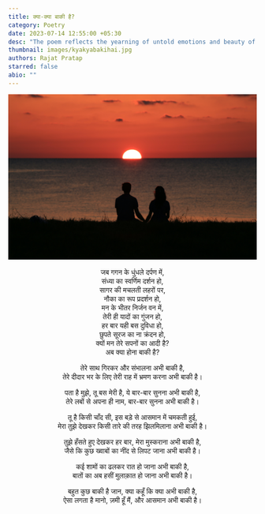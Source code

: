 ```yaml
---
title: क्या-क्या बाकी है?
category: Poetry
date: 2023-07-14 12:55:00 +05:30
desc: "The poem reflects the yearning of untold emotions and beauty of unspoken desires. The poem also explores how some unfulfilled wishes remain with you as a bittersweet memory."
thumbnail: images/kyakyabakihai.jpg
authors: Rajat Pratap
starred: false
abio: ""
---
```

![](images/KyaKyaBakihai(1).jpg)

<p style="text-align: center;align:center;">जब गगन के धुंधले दर्पण में,<br>
संध्या का स्वर्णिम दर्शन हो,<br>
सागर की मचलती लहरों पर,<br>
नौका का रूप प्रदर्शन हो,<br>
मन के भीतर निर्जन वन में,<br>
तेरी ही यादों का गुंजन हो,<br>
हर बार यही बस दुविधा हो,<br>
छुपते सूरज का ना क्रंदन हो,<br>
क्यों मन तेरे सपनों का आदी है?<br>
अब क्या होना बाकी है?</p>

<p style="text-align: center;align:center;">तेरे साथ गिरकर और संभालना अभी बाकी है,<br>
तेरे दीदार भर के लिए तेरी राह में भ्रमण करना अभी बाकी है।</p>

<p style="text-align: center;align:center;">पता है मुझे, तू बस मेरी है, ये बार-बार सुनना अभी बाकी है,<br>
तेरे लबों से अपना ही नाम, बार-बार सुनना अभी बाकी है।</p>

<p style="text-align: center;align:center;">तू है किसी चाँद सी, इस बड़े से आसमान में चमकती हुई,<br>
मेरा तुझे देखकर किसी तारे की तरह झिलमिलाना अभी बाकी है।</p>

<p style="text-align: center;align:center;">तुझे हँसते हुए देखकर हर बार, मेरा मुस्कराना अभी बाकी है,<br>
जैसे कि कुछ ख्वाबों का नींद से लिपट जाना अभी बाकी है।</p>

<p style="text-align: center;align:center;">कई शामों का ढलकर रात हो जाना अभी बाकी है,<br>
बातों का अब हसीं मुलाक़ात हो जाना अभी बाकी है।</p>

<p style="text-align: center;align:center;">बहुत कुछ बाकी है जान, क्या कहूँ कि क्या अभी बाकी है,<br>
ऐसा लगता है मानो, ज़मी हूँ मैं, और आसमान अभी बाकी है।</p>
